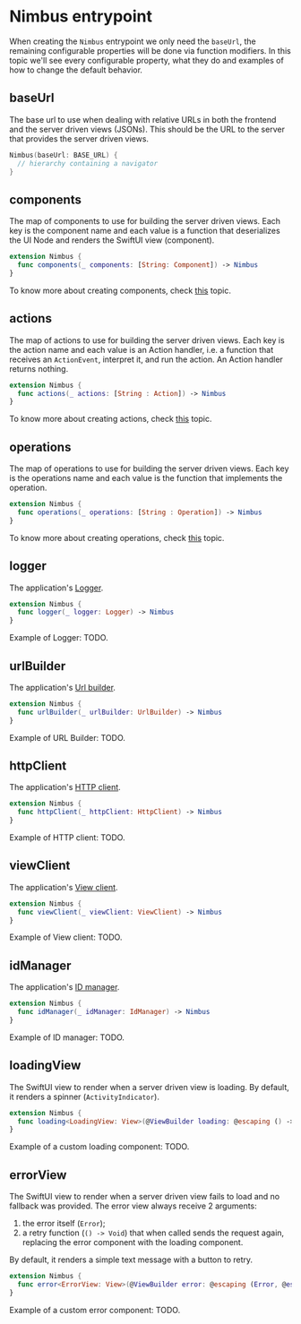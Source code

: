# Nimbus entrypoint
When creating the `Nimbus` entrypoint we only need the `baseUrl`, the remaining configurable properties will be done via function modifiers. In this topic we'll see every
configurable property, what they do and examples of how to change the default behavior.

## baseUrl
The base url to use when dealing with relative URLs in both the frontend and the server driven views (JSONs). This should be the URL to the server
that provides the server driven views.

```swift
Nimbus(baseUrl: BASE_URL) {
  // hierarchy containing a navigator
}
```

## components
The map of components to use for building the server driven views. Each key is the component name and each value is a function that deserializes the
UI Node and renders the SwiftUI view (component).

```swift
extension Nimbus {
  func components(_ components: [String: Component]) -> Nimbus 
}
```

To know more about creating components, check [this](component.md) topic.

## actions
The map of actions to use for building the server driven views. Each key is the action name and each value is an Action handler, i.e. a function
that receives an `ActionEvent`, interpret it, and run the action. An Action handler returns nothing.

```swift
extension Nimbus {
  func actions(_ actions: [String : Action]) -> Nimbus
}
```

To know more about creating actions, check [this](action.md) topic.

## operations
The map of operations to use for building the server driven views. Each key is the operations name and each value is the function that implements
the operation.

```swift
extension Nimbus {
  func operations(_ operations: [String : Operation]) -> Nimbus
}
```

To know more about creating operations, check [this](operation.md) topic.

## logger
The application's [Logger](/core/index.md#logger).

```swift
extension Nimbus {
  func logger(_ logger: Logger) -> Nimbus
}
```

Example of Logger: TODO.

## urlBuilder
The application's [Url builder](/core/index.md#url-builder).

```swift
extension Nimbus {
  func urlBuilder(_ urlBuilder: UrlBuilder) -> Nimbus
}
```

Example of URL Builder: TODO.

## httpClient
The application's [HTTP client](/core/index.md#http-client).

```swift
extension Nimbus {
  func httpClient(_ httpClient: HttpClient) -> Nimbus
}
```

Example of HTTP client: TODO.

## viewClient
The application's [View client](/core/index.md#view-client).

```swift
extension Nimbus {
  func viewClient(_ viewClient: ViewClient) -> Nimbus
}
```

Example of View client: TODO.

## idManager
The application's [ID manager](/core/index.md#id-manager).

```swift
extension Nimbus {
  func idManager(_ idManager: IdManager) -> Nimbus
}
```

Example of ID manager: TODO.

## loadingView
The SwiftUI view to render when a server driven view is loading. By default, it renders a spinner (`ActivityIndicator`).

```swift
extension Nimbus {
  func loading<LoadingView: View>(@ViewBuilder loading: @escaping () -> LoadingView) -> Nimbus
}
```

Example of a custom loading component: TODO.

## errorView
The SwiftUI view to render when a server driven view fails to load and no fallback was provided. The error view always receive 2 arguments:
1. the error itself (`Error`);
2. a retry function (`() -> Void`) that when called sends the request again, replacing the error component with the loading component.

By default, it renders a simple text message with a button to retry.

```swift
extension Nimbus {
  func error<ErrorView: View>(@ViewBuilder error: @escaping (Error, @escaping () -> Void) -> ErrorView) -> Nimbus
}
```

Example of a custom error component: TODO.
